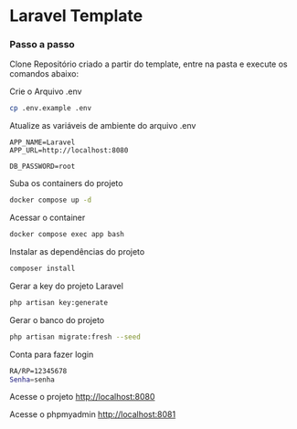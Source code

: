 
# Laravel Template

### Passo a passo
Clone Repositório criado a partir do template, entre na pasta e execute os comandos abaixo:

Crie o Arquivo .env
```sh
cp .env.example .env
```


Atualize as variáveis de ambiente do arquivo .env
```dosini
APP_NAME=Laravel
APP_URL=http://localhost:8080

DB_PASSWORD=root
```


Suba os containers do projeto
```sh
docker compose up -d
```


Acessar o container
```sh
docker compose exec app bash
```


Instalar as dependências do projeto
```sh
composer install
```


Gerar a key do projeto Laravel
```sh
php artisan key:generate
```
Gerar o banco do projeto 
```sh
php artisan migrate:fresh --seed
```
Conta para fazer login
```sh
RA/RP=12345678
Senha=senha
```

Acesse o projeto
[http://localhost:8080](http://localhost:8080)

Acesse o phpmyadmin
[http://localhost:8081](http://localhost:8081)


